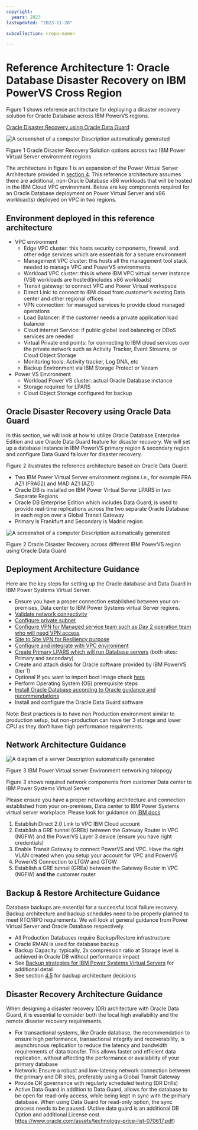 ```yaml
---
copyright:
  years: 2023
lastupdated: "2023-11-28"

subcollection: <repo-name>

---
```


# Reference Architecture 1: Oracle Database Disaster Recovery on IBM PowerVS Cross Region

Figure 1 shows reference architecture for deploying a disaster recovery solution for Oracle Database across IBM PowerVS regions.

[Oracle Disaster Recovery using Oracle Data Guard](#_Disaster_recovery_using)

![A screenshot of a computer Description automatically generated](image/e4b139fb7a5331e50a4c5af3cd920b36.jpg)

Figure 1 Oracle Disaster Recovery Solution options across two IBM Power Virtual Server environment regions

The architecture in figure 1 is an expansion of the Power Virtual Server Architecture provided in [section 4](#_Solution_Architecture_-). This reference architecture assumes there are additional, non-Oracle Database x86 workloads that will be hosted in the IBM Cloud VPC environment. Below are key components required for an Oracle Database deployment on Power Virtual Server and x86 workload(s) deployed on VPC in two regions.

## Environment deployed in this reference architecture

-   VPC environment
    -   Edge VPC cluster: this hosts security components, firewall, and other edge services which are essentials for a secure environment
    -   Management VPC cluster: this hosts all the management tool stack needed to manage VPC and PowerVS environments
    -   Workload VPC cluster: this is where IBM VPC virtual server instance (VSI) workloads are hosted(includes x86 workloads)
    -   Transit gateway: to connect VPC and Power Virtual workspace
    -   Direct Link: to connect to IBM cloud from customer’s existing Data center and other regional offices
    -   VPN connection: for managed services to provide cloud managed operations
    -   Load Balancer: if the customer needs a private application load balancer
    -   Cloud internet Service: if public global load balancing or DDoS services are needed
    -   Virtual Private end points: for connecting to IBM cloud services over the private network such as Activity Tracker, Event Streams, or Cloud Object Storage
    -   Monitoring tools: Activity tracker, Log DNA, etc
    -   Backup Environment via IBM Storage Protect or Veeam
-   Power VS Environment
    -   Workload Power VS cluster: actual Oracle Database instance
    -   Storage required for LPARS
    -   Cloud Object Storage configured for backup

## 

## Oracle Disaster Recovery using Oracle Data Guard

In this section, we will look at how to utilize Oracle Database Enterprise Edition and use Oracle Data Guard feature for disaster recovery. We will set up a database instance in IBM PowerVS primary region & secondary region and configure Data Guard failover for disaster recovery.

Figure 2 illustrates the reference architecture based on Oracle Data Guard.

-   Two IBM Power Virtual Server environment regions i.e., for example FRA AZ1 (FRA02) and MAD AZ1 (AZ1)
-   Oracle DB is installed on IBM Power Virtual Server LPARS in two Separate Regions
-   Oracle DB Enterprise Edition which includes Data Guard, is used to provide real-time replications across the two separate Oracle Database in each region over a Global Transit Gateway
-   Primary is Frankfurt and Secondary is Madrid region

![A screenshot of a computer Description automatically generated](image/3f699a0b8bdb16bf395c7c11b98f3636.png)

Figure 2 Oracle Disaster Recovery across different IBM PowerVS region using Oracle Data Guard

## 

## Deployment Architecture Guidance

Here are the key steps for setting up the Oracle database and Data Guard in IBM Power Systems Virtual Server.

-   Ensure you have a proper connection established between your on-premises, Data center to IBM Power Systems virtual Server regions.
-   [Validate network connectivity](https://cloud.ibm.com/docs/power-iaas?topic=power-iaas-network-architecture-diagrams)
-   [Configure private subnet](https://cloud.ibm.com/docs/power-iaas?topic=power-iaas-configuring-subnet)
-   [Configure VPN for Managed service team such as Day 2 operation team who will need VPN access](https://cloud.ibm.com/docs/power-iaas?topic=power-iaas-VPN-connections)
-   [Site to Site VPN for Resiliency purpose](https://cloud.ibm.com/media/docs/downloads/power-iaas-tutorials/PowerVS_VPN_Tutorial_v1.pdf)
-   [Configure and integrate with VPC environment](https://cloud.ibm.com/docs/power-iaas?topic=power-iaas-powervs-integration-x86-workloads)
-   [Create Primary LPARS which will run Database servers](https://cloud.ibm.com/docs/power-iaas?topic=power-iaas-creating-power-virtual-server#creating-power-virtual-server) (both sites: Primary and secondary)
-   Create and attach disks for Oracle software provided by IBM PowerVS (tier 1)
-   Optional If you want to import boot image check [here](https://cloud.ibm.com/docs/power-iaas?topic=power-iaas-importing-boot-image)
-   Perform Operating System (OS) prerequisite steps
-   [Install Oracle Database according to Oracle guidance and recommendations](https://docs.oracle.com/en/database/oracle/oracle-database/23/dgbkr/oracle-data-guard-broker-installation-requirements.html#GUID-21393DF3-FD7E-44AA-A90C-6533E03CBDDA)
-   Install and configure the Oracle Data Guard software

Note: Best practices is to have non Production environment similar to production setup, but non-production can have tier 3 storage and lower CPU as they don’t have high performance requirements.

## 

## Network Architecture Guidance

![A diagram of a server Description automatically generated](image/37a404a1fbce991ea5793bc8ac74fd0f.jpg)

Figure 3 IBM Power Virtual server Environment networking tolopogy

Figure 3 shows required network components from customer Data center to IBM Power Systems Virtual Server

Please ensure you have a proper networking architecture and connection established from your on-premises, Data center to IBM Power Systems virtual server workplace. Please look for guidance on [IBM docs](https://cloud.ibm.com/docs/power-iaas?topic=power-iaas-network-architecture-diagrams)

1.  Establish Direct 2.0 Link to VPC IBM Cloud account
2.  Establish a GRE tunnel (GREb) between the Gateway Router in VPC (NGFW) and the PowerVS Layer 3 device (ensure you have right credentials)
3.  Enable Transit Gateway to connect PowerVS and VPC. Have the right VLAN created when you setup your account for VPC and PowerVS
4.  PowerVS Connection to LTGW and GTGW
5.  Establish a GRE tunnel (GREa) between the Gateway Router in VPC (NGFW) **and the** customer router

## Backup & Restore Architecture Guidance

Database backups are essential for a successful local failure recovery. Backup architecture and backup schedules need to be properly planned to meet RTO/RPO requirements. We will look at general guidance from Power Virtual Server and Oracle Database respectively.

-   All Production Databases require Backup/Restore infrastructure
-   Oracle RMAN is used for database backup
-   Backup Capacity: typically, 2x compression ratio at Storage level is achieved in Oracle DB without performance impact
-   See [Backup strategies for IBM Power Systems Virtual Servers](https://cloud.ibm.com/docs/power-iaas?topic=power-iaas-backup-strategies) for additional detail
-   See section [4.5](#_Backup_and_Restore) for backup architecture decisions

## Disaster Recovery Architecture Guidance

When designing a disaster recovery (DR) architecture with Oracle Data Guard, it is essential to consider both the local high availability and the remote disaster recovery requirements.

-   For transactional systems, like Oracle database, the recommendation to ensure high performance, transactional integrity and recoverability, is asynchronous replication to reduce the latency and bandwidth requirements of data transfer. This allows faster and efficient data replication, without affecting the performance or availability of your primary database
-   Network: Ensure a robust and low-latency network connection between the primary and DR sites, preferably using a Global Transit Gateway
-   Provide DR governance with regularly scheduled testing (DR Drills)
-   Active Data Guard in addition to Data Guard, allows for the database to be open for read-only access, while being kept in sync with the primary database. When using Data Guard for read-only option, the sync process needs to be paused. (Active data guard is an additional DB Option and additional License cost. <https://www.oracle.com/assets/technology-price-list-070617.pdf>)
